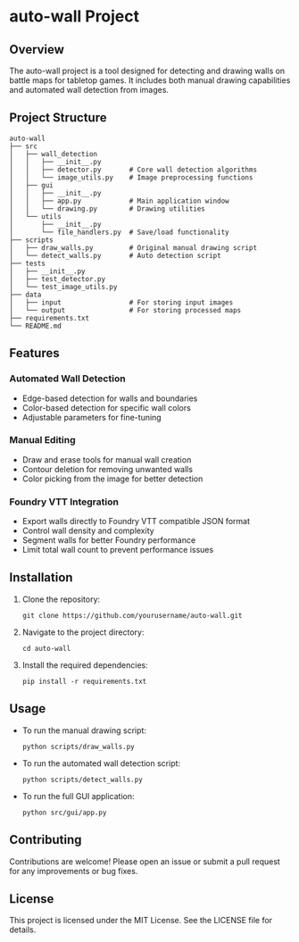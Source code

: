 # auto-wall Project

## Overview
The auto-wall project is a tool designed for detecting and drawing walls on battle maps for tabletop games. It includes both manual drawing capabilities and automated wall detection from images.

## Project Structure
```
auto-wall
├── src
│   ├── wall_detection
│   │   ├── __init__.py
│   │   ├── detector.py       # Core wall detection algorithms
│   │   └── image_utils.py    # Image preprocessing functions
│   ├── gui
│   │   ├── __init__.py
│   │   ├── app.py            # Main application window
│   │   └── drawing.py        # Drawing utilities
│   └── utils
│       ├── __init__.py
│       └── file_handlers.py  # Save/load functionality
├── scripts
│   ├── draw_walls.py         # Original manual drawing script
│   └── detect_walls.py       # Auto detection script
├── tests
│   ├── __init__.py
│   ├── test_detector.py
│   └── test_image_utils.py
├── data
│   ├── input                 # For storing input images
│   └── output                # For storing processed maps
├── requirements.txt
└── README.md
```

## Features

### Automated Wall Detection
- Edge-based detection for walls and boundaries
- Color-based detection for specific wall colors
- Adjustable parameters for fine-tuning

### Manual Editing
- Draw and erase tools for manual wall creation
- Contour deletion for removing unwanted walls
- Color picking from the image for better detection

### Foundry VTT Integration
- Export walls directly to Foundry VTT compatible JSON format
- Control wall density and complexity
- Segment walls for better Foundry performance
- Limit total wall count to prevent performance issues

## Installation
1. Clone the repository:
   ```
   git clone https://github.com/yourusername/auto-wall.git
   ```
2. Navigate to the project directory:
   ```
   cd auto-wall
   ```
3. Install the required dependencies:
   ```
   pip install -r requirements.txt
   ```

## Usage
- To run the manual drawing script:
  ```
  python scripts/draw_walls.py
  ```
- To run the automated wall detection script:
  ```
  python scripts/detect_walls.py
  ```
- To run the full GUI application:
  ```
  python src/gui/app.py
  ```

## Contributing
Contributions are welcome! Please open an issue or submit a pull request for any improvements or bug fixes.

## License
This project is licensed under the MIT License. See the LICENSE file for details.